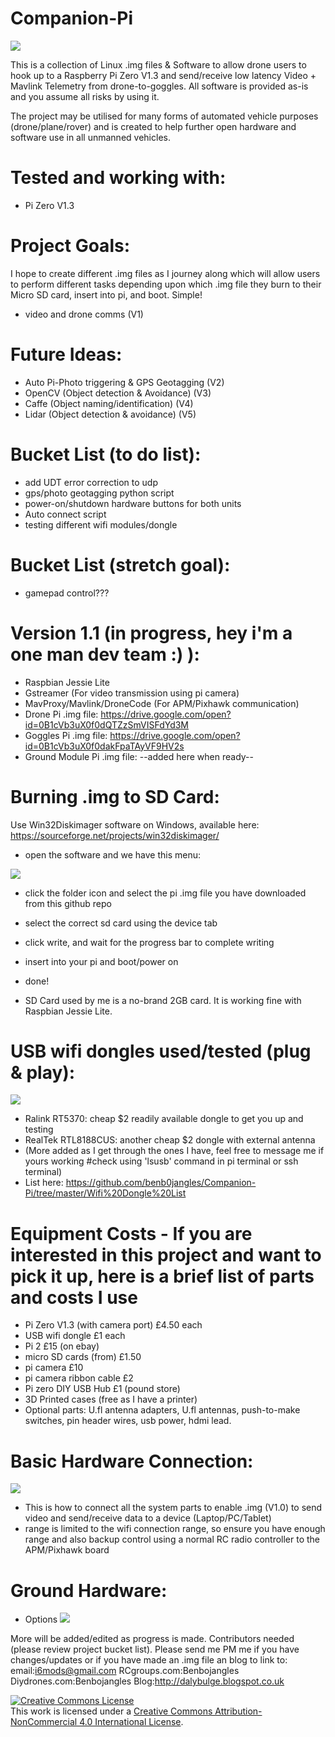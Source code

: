 # Companion-Pi
![](https://github.com/benb0jangles/Companion-Pi2/blob/master/Images%20for%20readme/ardupilot_logo2.png)

This is a collection of Linux .img files & Software to allow drone users to hook up to a Raspberry Pi Zero V1.3 and send/receive low latency Video + Mavlink Telemetry from drone-to-goggles. All software is provided as-is and you assume all risks by using it. 

The project may be utilised for many forms of automated vehicle purposes (drone/plane/rover) and is created to help further open hardware and software use in all unmanned vehicles. 

# Tested and working with:
- Pi Zero V1.3

# Project Goals:
I hope to create different .img files as I journey along which will allow users to perform different tasks depending upon which .img file they burn to their Micro SD card, insert into pi, and boot. Simple!
- video and drone comms (V1)

# Future Ideas:
- Auto Pi-Photo triggering & GPS Geotagging (V2)
- OpenCV (Object detection & Avoidance) (V3)
- Caffe (Object naming/identification) (V4)
- Lidar (Object detection & avoidance) (V5)

# Bucket List (to do list):
- add UDT error correction to udp
- gps/photo geotagging python script
- power-on/shutdown hardware buttons for both units
- Auto connect script
- testing different wifi modules/dongle

# Bucket List (stretch goal):
- gamepad control??? 

# Version 1.1 (in progress, hey i'm a one man dev team :) ):
- Raspbian Jessie Lite
- Gstreamer (For video transmission using pi camera)
- MavProxy/Mavlink/DroneCode (For APM/Pixhawk communication)
- Drone Pi .img file: https://drive.google.com/open?id=0B1cVb3uX0f0dQTZzSmVISFdYd3M
- Goggles Pi .img file: https://drive.google.com/open?id=0B1cVb3uX0f0dakFpaTAyVF9HV2s
- Ground Module Pi .img file: --added here when ready--

# Burning .img to SD Card:
Use Win32Diskimager software on Windows, available here: https://sourceforge.net/projects/win32diskimager/

- open the software and we have this menu:

![](https://github.com/benb0jangles/Companion-Pi2/blob/master/Images%20for%20readme/Win32DiskImager.png)
- click the folder icon and select the pi .img file you have downloaded from this github repo
- select the correct sd card using the device tab
- click write, and wait for the progress bar to complete writing
- insert into your pi and boot/power on
- done!

- SD Card used by me is a no-brand 2GB card. It is working fine with Raspbian Jessie Lite.


# USB wifi dongles used/tested (plug & play):
![](https://github.com/benb0jangles/Companion-Pi2/blob/master/Images%20for%20readme/2016-04-24_001.jpg)
- Ralink RT5370: cheap $2 readily available dongle to get you up and testing
- RealTek RTL8188CUS: another cheap $2 dongle with external antenna
- (More added as I get through the ones I have, feel free to message me if yours working #check using 'lsusb' command in pi terminal or ssh terminal)
- List here: https://github.com/benb0jangles/Companion-Pi/tree/master/Wifi%20Dongle%20List

# Equipment Costs - If you are interested in this project and want to pick it up, here is a brief list of parts and costs I use
- Pi Zero V1.3 (with camera port) £4.50 each
- USB wifi dongle £1 each
- Pi 2 £15 (on ebay)
- micro SD cards (from) £1.50
- pi camera £10
- pi camera ribbon cable £2
- Pi zero DIY USB Hub £1 (pound store)
- 3D Printed cases (free as I have a printer)
- Optional parts: U.fl antenna adapters, U.fl antennas, push-to-make switches, pin header wires, usb power, hdmi lead.

# Basic Hardware Connection:
![](https://github.com/benb0jangles/Companion-Pi/blob/master/Images%20for%20readme/2016-05-19_0022.jpg)
- This is how to connect all the system parts to enable .img (V1.0) to send video and send/receive data to a device (Laptop/PC/Tablet)
- range is limited to the wifi connection range, so ensure you have enough range and also backup control using a normal RC radio controller to the APM/Pixhawk board
 

# Ground Hardware:
- Options
![](https://github.com/benb0jangles/Companion-Pi/blob/master/Images%20for%20readme/2016-05-27_002.jpg)

More will be added/edited as progress is made. Contributors needed (please review project bucket list). Please send me PM me if you have changes/updates or if you have made an .img file an blog to link to: email:i6mods@gmail.com RCgroups.com:Benbojangles Diydrones.com:Benbojangles Blog:http://dalybulge.blogspot.co.uk

<a rel="license" href="http://creativecommons.org/licenses/by-nc/4.0/"><img alt="Creative Commons License" style="border-width:0" src="https://i.creativecommons.org/l/by-nc/4.0/88x31.png" /></a><br />This work is licensed under a <a rel="license" href="http://creativecommons.org/licenses/by-nc/4.0/">Creative Commons Attribution-NonCommercial 4.0 International License</a>.
